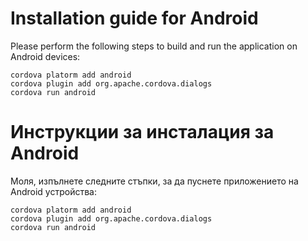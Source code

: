 Installation guide for Android
=====
Please perform the following steps to build and run the application on Android devices:

````
cordova platorm add android
cordova plugin add org.apache.cordova.dialogs
cordova run android
````

Инструкции за инсталация за Android
=====
Моля, изпълнете следните стъпки, за да пуснете приложението на Android устройства:
````
cordova platorm add android
cordova plugin add org.apache.cordova.dialogs
cordova run android
````
